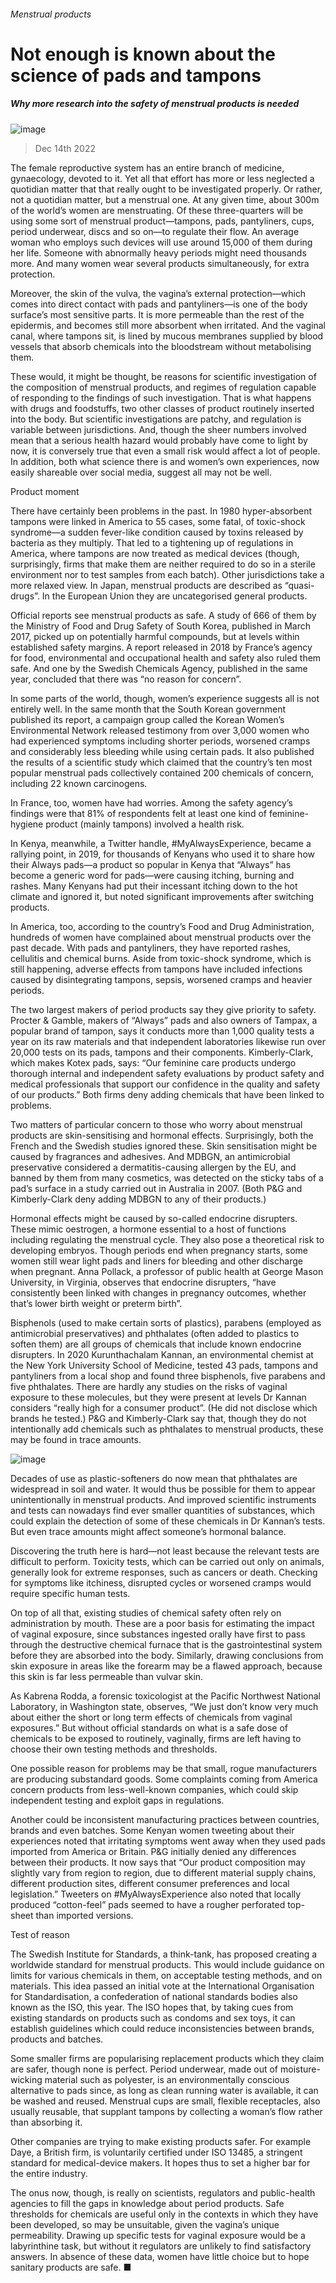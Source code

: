 ###### Menstrual products
# Not enough is known about the science of pads and tampons 
##### Why more research into the safety of menstrual products is needed 
![image](images/20221217_STD001.jpg) 
> Dec 14th 2022 
The female reproductive system has an entire branch of medicine, gynaecology, devoted to it. Yet all that effort has more or less neglected a quotidian matter that that really ought to be investigated properly. Or rather, not a quotidian matter, but a menstrual one. At any given time, about 300m of the world’s women are menstruating. Of these three-quarters will be using some sort of menstrual product—tampons, pads, pantyliners, cups, period underwear, discs and so on—to regulate their flow. An average woman who employs such devices will use around 15,000 of them during her life. Someone with abnormally heavy periods might need thousands more. And many women wear several products simultaneously, for extra protection. 
Moreover, the skin of the vulva, the vagina’s external protection—which comes into direct contact with pads and pantyliners—is one of the body surface’s most sensitive parts. It is more permeable than the rest of the epidermis, and becomes still more absorbent when irritated. And the vaginal canal, where tampons sit, is lined by mucous membranes supplied by blood vessels that absorb chemicals into the bloodstream without metabolising them. 
These would, it might be thought, be reasons for scientific investigation of the composition of menstrual products, and regimes of regulation capable of responding to the findings of such investigation. That is what happens with drugs and foodstuffs, two other classes of product routinely inserted into the body. But scientific investigations are patchy, and regulation is variable between jurisdictions. And, though the sheer numbers involved mean that a serious health hazard would probably have come to light by now, it is conversely true that even a small risk would affect a lot of people. In addition, both what science there is and women’s own experiences, now easily shareable over social media, suggest all may not be well.
Product moment
There have certainly been problems in the past. In 1980 hyper-absorbent tampons were linked in America to 55 cases, some fatal, of toxic-shock syndrome—a sudden fever-like condition caused by toxins released by bacteria as they multiply. That led to a tightening up of regulations in America, where tampons are now treated as medical devices (though, surprisingly, firms that make them are neither required to do so in a sterile environment nor to test samples from each batch). Other jurisdictions take a more relaxed view. In Japan, menstrual products are described as “quasi-drugs”. In the European Union they are uncategorised general products. 
Official reports see menstrual products as safe. A study of 666 of them by the Ministry of Food and Drug Safety of South Korea, published in March 2017, picked up on potentially harmful compounds, but at levels within established safety margins. A report released in 2018 by France’s agency for food, environmental and occupational health and safety also ruled them safe. And one by the Swedish Chemicals Agency, published in the same year, concluded that there was “no reason for concern”. 
In some parts of the world, though, women’s experience suggests all is not entirely well. In the same month that the South Korean government published its report, a campaign group called the Korean Women’s Environmental Network released testimony from over 3,000 women who had experienced symptoms including shorter periods, worsened cramps and considerably less bleeding while using certain pads. It also published the results of a scientific study which claimed that the country’s ten most popular menstrual pads collectively contained 200 chemicals of concern, including 22 known carcinogens. 
In France, too, women have had worries. Among the safety agency’s findings were that 81% of respondents felt at least one kind of feminine-hygiene product (mainly tampons) involved a health risk.
In Kenya, meanwhile, a Twitter handle, #MyAlwaysExperience, became a rallying point, in 2019, for thousands of Kenyans who used it to share how their Always pads—a product so popular in Kenya that “Always” has become a generic word for pads—were causing itching, burning and rashes. Many Kenyans had put their incessant itching down to the hot climate and ignored it, but noted significant improvements after switching products. 
In America, too, according to the country’s Food and Drug Administration, hundreds of women have complained about menstrual products over the past decade. With pads and pantyliners, they have reported rashes, cellulitis and chemical burns. Aside from toxic-shock syndrome, which is still happening, adverse effects from tampons have included infections caused by disintegrating tampons, sepsis, worsened cramps and heavier periods. 
The two largest makers of period products say they give priority to safety. Procter &amp; Gamble, makers of “Always” pads and also owners of Tampax, a popular brand of tampon, says it conducts more than 1,000 quality tests a year on its raw materials and that independent laboratories likewise run over 20,000 tests on its pads, tampons and their components. Kimberly-Clark, which makes Kotex pads, says: “Our feminine care products undergo thorough internal and independent safety evaluations by product safety and medical professionals that support our confidence in the quality and safety of our products.” Both firms deny adding chemicals that have been linked to problems. 
Two matters of particular concern to those who worry about menstrual products are skin-sensitising and hormonal effects. Surprisingly, both the French and the Swedish studies ignored these. Skin sensitisation might be caused by fragrances and adhesives. And MDBGN, an antimicrobial preservative considered a dermatitis-causing allergen by the EU, and banned by them from many cosmetics, was detected on the sticky tabs of a pad’s surface in a study carried out in Australia in 2007. (Both P&amp;G and Kimberly-Clark deny adding MDBGN to any of their products.) 
Hormonal effects might be caused by so-called endocrine disrupters. These mimic oestrogen, a hormone essential to a host of functions including regulating the menstrual cycle. They also pose a theoretical risk to developing embryos. Though periods end when pregnancy starts, some women still wear light pads and liners for bleeding and other discharge when pregnant. Anna Pollack, a professor of public health at George Mason University, in Virginia, observes that endocrine disrupters, “have consistently been linked with changes in pregnancy outcomes, whether that’s lower birth weight or preterm birth”. 
Bisphenols (used to make certain sorts of plastics), parabens (employed as antimicrobial preservatives) and phthalates (often added to plastics to soften them) are all groups of chemicals that include known endocrine disrupters. In 2020 Kurunthachalam Kannan, an environmental chemist at the New York University School of Medicine, tested 43 pads, tampons and pantyliners from a local shop and found three bisphenols, five parabens and five phthalates. There are hardly any studies on the risks of vaginal exposure to these molecules, but they were present at levels Dr Kannan considers “really high for a consumer product”. (He did not disclose which brands he tested.) P&amp;G and Kimberly-Clark say that, though they do not intentionally add chemicals such as phthalates to menstrual products, these may be found in trace amounts.
![image](images/20221217_STC001.png) 

Decades of use as plastic-softeners do now mean that phthalates are widespread in soil and water. It would thus be possible for them to appear unintentionally in menstrual products. And improved scientific instruments and tests can nowadays find ever smaller quantities of substances, which could explain the detection of some of these chemicals in Dr Kannan’s tests. But even trace amounts might affect someone’s hormonal balance. 
Discovering the truth here is hard—not least because the relevant tests are difficult to perform. Toxicity tests, which can be carried out only on animals, generally look for extreme responses, such as cancers or death. Checking for symptoms like itchiness, disrupted cycles or worsened cramps would require specific human tests. 
On top of all that, existing studies of chemical safety often rely on administration by mouth. These are a poor basis for estimating the impact of vaginal exposure, since substances ingested orally have first to pass through the destructive chemical furnace that is the gastrointestinal system before they are absorbed into the body. Similarly, drawing conclusions from skin exposure in areas like the forearm may be a flawed approach, because this skin is far less permeable than vulvar skin. 
As Kabrena Rodda, a forensic toxicologist at the Pacific Northwest National Laboratory, in Washington state, observes, “We just don’t know very much about either the short or long term effects of chemicals from vaginal exposures.” But without official standards on what is a safe dose of chemicals to be exposed to routinely, vaginally, firms are left having to choose their own testing methods and thresholds.
One possible reason for problems may be that small, rogue manufacturers are producing substandard goods. Some complaints coming from America concern products from less-well-known companies, which could skip independent testing and exploit gaps in regulations.
Another could be inconsistent manufacturing practices between countries, brands and even batches. Some Kenyan women tweeting about their experiences noted that irritating symptoms went away when they used pads imported from America or Britain. P&amp;G initially denied any differences between their products. It now says that “Our product composition may slightly vary from region to region, due to different material supply chains, different production sites, different consumer preferences and local legislation.” Tweeters on #MyAlwaysExperience also noted that locally produced “cotton-feel” pads seemed to have a rougher perforated top-sheet than imported versions. 
Test of reason
The Swedish Institute for Standards, a think-tank, has proposed creating a worldwide standard for menstrual products. This would include guidance on limits for various chemicals in them, on acceptable testing methods, and on materials. This idea passed an initial vote at the International Organisation for Standardisation, a confederation of national standards bodies also known as the ISO, this year. The ISO hopes that, by taking cues from existing standards on products such as condoms and sex toys, it can establish guidelines which could reduce inconsistencies between brands, products and batches. 
Some smaller firms are popularising replacement products which they claim are safer, though none is perfect. Period underwear, made out of moisture-wicking material such as polyester, is an environmentally conscious alternative to pads since, as long as clean running water is available, it can be washed and reused. Menstrual cups are small, flexible receptacles, also usually reusable, that supplant tampons by collecting a woman’s flow rather than absorbing it.
Other companies are trying to make existing products safer. For example Daye, a British firm, is voluntarily certified under ISO 13485, a stringent standard for medical-device makers. It hopes thus to set a higher bar for the entire industry. 
The onus now, though, is really on scientists, regulators and public-health agencies to fill the gaps in knowledge about period products. Safe thresholds for chemicals are useful only in the contexts in which they have been developed, so may be unsuitable, given the vagina’s unique permeability. Drawing up specific tests for vaginal exposure would be a labyrinthine task, but without it regulators are unlikely to find satisfactory answers. In absence of these data, women have little choice but to hope sanitary products are safe. ■

